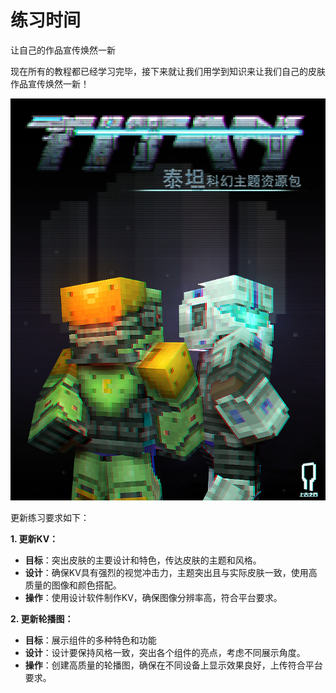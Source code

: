 # 练习时间

让自己的作品宣传焕然一新

现在所有的教程都已经学习完毕，接下来就让我们用学到知识来让我们自己的皮肤作品宣传焕然一新！

![电脑游戏的截图 中度可信度描述已自动生成](media/42c6431aab96e41b09979aaa55796fee.png)

更新练习要求如下：

**1. 更新KV：**

-   **目标**：突出皮肤的主要设计和特色，传达皮肤的主题和风格。
-   **设计**：确保KV具有强烈的视觉冲击力，主题突出且与实际皮肤一致，使用高质量的图像和颜色搭配。
-   **操作**：使用设计软件制作KV，确保图像分辨率高，符合平台要求。

**2. 更新轮播图：**

-   **目标**：展示组件的多种特色和功能
-   **设计**：设计要保持风格一致，突出各个组件的亮点，考虑不同展示角度。
-   **操作**：创建高质量的轮播图，确保在不同设备上显示效果良好，上传符合平台要求。
